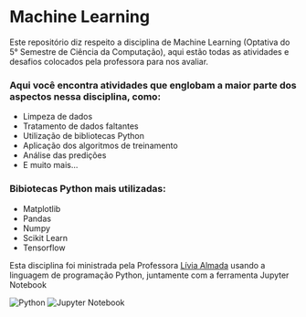 # Machine Learning

Este repositório diz respeito a disciplina de Machine Learning (Optativa do 5° Semestre de Ciência da Computação), aqui estão todas as atividades e desafios colocados pela professora para nos avaliar.

### Aqui você encontra atividades que englobam a maior parte dos aspectos nessa disciplina, como:
- Limpeza de dados
- Tratamento de dados faltantes
- Utilização de bibliotecas Python
- Aplicação dos algoritmos de treinamento
- Análise das predições
- E muito mais...

### Bibiotecas Python mais utilizadas:
- Matplotlib
- Pandas
- Numpy
- Scikit Learn
- Tensorflow

Esta disciplina foi ministrada pela Professora [Lívia Almada](https://github.com/liviaalmada/) usando a linguagem de programação Python, juntamente com a ferramenta Jupyter Notebook

![Python](https://img.shields.io/badge/python-3670A0?style=for-the-badge&logo=python&logoColor=ffdd54)
![Jupyter Notebook](https://img.shields.io/badge/jupyter-%23FA0F00.svg?style=for-the-badge&logo=jupyter&logoColor=white)
